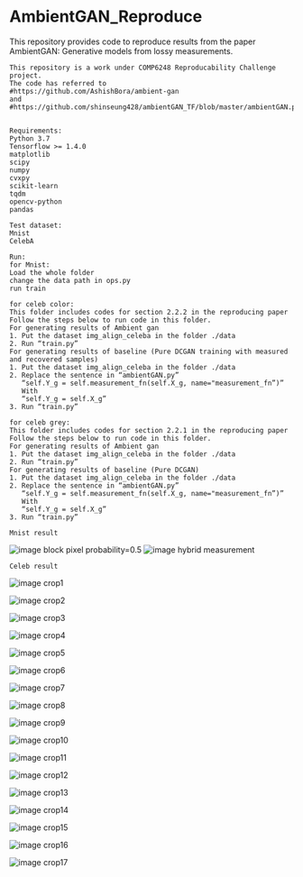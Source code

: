 # AmbientGAN_Reproduce
This repository provides code to reproduce results from the paper AmbientGAN: Generative models from lossy measurements.

    This repository is a work under COMP6248 Reproducability Challenge project. 
    The code has referred to        
    #https://github.com/AshishBora/ambient-gan 
    and #https://github.com/shinseung428/ambientGAN_TF/blob/master/ambientGAN.py


    Requirements:
    Python 3.7
    Tensorflow >= 1.4.0
    matplotlib
    scipy
    numpy
    cvxpy
    scikit-learn
    tqdm
    opencv-python
    pandas
    
    Test dataset:
    Mnist
    CelebA
    
    Run:
    for Mnist:
    Load the whole folder
    change the data path in ops.py
    run train
    
    for celeb color:
    This folder includes codes for section 2.2.2 in the reproducing paper
    Follow the steps below to run code in this folder.
    For generating results of Ambient gan
    1. Put the dataset img_align_celeba in the folder ./data
    2. Run “train.py”
    For generating results of baseline (Pure DCGAN training with measured and recovered samples)
    1. Put the dataset img_align_celeba in the folder ./data
    2. Replace the sentence in “ambientGAN.py”
       “self.Y_g = self.measurement_fn(self.X_g, name="measurement_fn”)”
       With
       “self.Y_g = self.X_g”
    3. Run “train.py”
    
    for celeb grey:
    This folder includes codes for section 2.2.1 in the reproducing paper
    Follow the steps below to run code in this folder.
    For generating results of Ambient gan
    1. Put the dataset img_align_celeba in the folder ./data
    2. Run “train.py”
    For generating results of baseline (Pure DCGAN)
    1. Put the dataset img_align_celeba in the folder ./data
    2. Replace the sentence in “ambientGAN.py”
       “self.Y_g = self.measurement_fn(self.X_g, name="measurement_fn”)”
       With
       “self.Y_g = self.X_g”
    3. Run “train.py”
    
    Mnist result
![image](https://github.com/chickenshawama/AmbientGAN_COMP6248-Reproducability-Challenge/blob/master/images/p1.png)
    block pixel probability=0.5
![image](https://github.com/chickenshawama/AmbientGAN_COMP6248-Reproducability-Challenge/blob/master/images/p2.png)
    hybrid measurement
    
    Celeb result
![image](https://github.com/RickRe/AmbientGAN_Reproduce/blob/master/images/crop1.jpg)
    crop1
    
![image](https://github.com/RickRe/AmbientGAN_Reproduce/blob/master/images/crop2.jpg)
    crop2
    
![image](https://github.com/RickRe/AmbientGAN_Reproduce/blob/master/images/crop3.jpg)
    crop3
    
![image](https://github.com/RickRe/AmbientGAN_Reproduce/blob/master/images/crop4.jpg)
    crop4
    
![image](https://github.com/RickRe/AmbientGAN_Reproduce/blob/master/images/crop5.jpg)
    crop5
    
![image](https://github.com/RickRe/AmbientGAN_Reproduce/blob/master/images/crop6.jpg)
    crop6
    
![image](https://github.com/RickRe/AmbientGAN_Reproduce/blob/master/images/crop7.jpg)
    crop7
    
![image](https://github.com/RickRe/AmbientGAN_Reproduce/blob/master/images/crop8.jpg)
    crop8
    
![image](https://github.com/RickRe/AmbientGAN_Reproduce/blob/master/images/crop9.jpg)
    crop9
    
![image](https://github.com/RickRe/AmbientGAN_Reproduce/blob/master/images/crop10.jpg)
    crop10
    
![image](https://github.com/RickRe/AmbientGAN_Reproduce/blob/master/images/crop11.jpg)
    crop11
    
![image](https://github.com/RickRe/AmbientGAN_Reproduce/blob/master/images/crop12.jpg)
    crop12
    
![image](https://github.com/RickRe/AmbientGAN_Reproduce/blob/master/images/crop13.jpg)
    crop13
    
![image](https://github.com/RickRe/AmbientGAN_Reproduce/blob/master/images/crop14.jpg)
    crop14
    
![image](https://github.com/RickRe/AmbientGAN_Reproduce/blob/master/images/crop15.jpg)
    crop15
    
![image](https://github.com/RickRe/AmbientGAN_Reproduce/blob/master/images/crop16.jpg)
    crop16
    
![image](https://github.com/RickRe/AmbientGAN_Reproduce/blob/master/images/crop17.jpg)
    crop17


